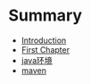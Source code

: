 # Summary

* [Introduction](README.md)
* [First Chapter](chapter1.md)
* [java环境](javahuan_jing.md)
* [maven](maven.md)

